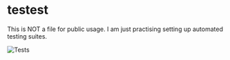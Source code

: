 # testest

This is NOT a file for public usage. I am just practising setting up automated
testing suites.

![Tests](https://github.com/jacanchaplais/testest/actions/workflows/tests.yml/badge.svg)
